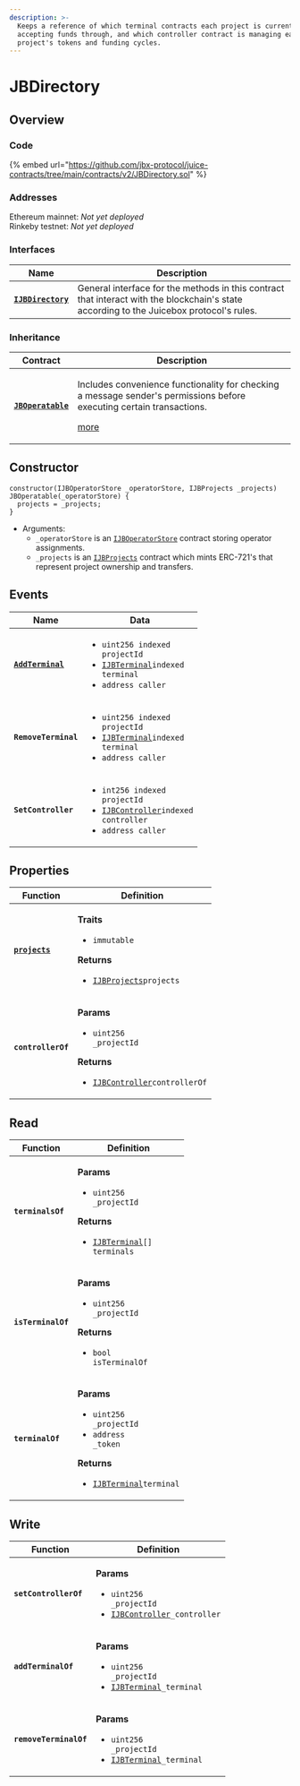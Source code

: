 ```yaml
---
description: >-
  Keeps a reference of which terminal contracts each project is currently
  accepting funds through, and which controller contract is managing each
  project's tokens and funding cycles.
---
```


# JBDirectory

## Overview

### Code

{% embed url="https://github.com/jbx-protocol/juice-contracts/tree/main/contracts/v2/JBDirectory.sol" %}

### **Addresses**

Ethereum mainnet: _Not yet deployed_\
Rinkeby testnet: _Not yet deployed_

### **Interfaces**

| Name                                                   | Description                                                                                                                              |
| ------------------------------------------------------ | ---------------------------------------------------------------------------------------------------------------------------------------- |
| [**`IJBDirectory`**](../../interfaces/ijbdirectory.md) | General interface for the methods in this contract that interact with the blockchain's state according to the Juicebox protocol's rules. |

### **Inheritance**

| Contract                               | Description                                                                                                                                                            |
| -------------------------------------- | ---------------------------------------------------------------------------------------------------------------------------------------------------------------------- |
| [**`JBOperatable`**](../jboperatable/) | <p>Includes convenience functionality for checking a message sender's permissions before executing certain transactions.</p><p><a href="../jboperatable/">more</a></p> |



## Constructor

```solidity
constructor(IJBOperatorStore _operatorStore, IJBProjects _projects) JBOperatable(_operatorStore) {
  projects = _projects;
}
```

* Arguments:
  * `_operatorStore` is an [`IJBOperatorStore`](../../interfaces/ijboperatorstore.md) contract storing operator assignments.
  * `_projects` is an [`IJBProjects`](../../interfaces/ijbprojects.md) contract which mints ERC-721's that represent project ownership and transfers.

## Events

| Name                                       | Data                                                                                                                                                                                                          |
| ------------------------------------------ | ------------------------------------------------------------------------------------------------------------------------------------------------------------------------------------------------------------- |
| [**`AddTerminal`**](events/setterminal.md) | <ul><li><code>uint256 indexed projectId</code></li><li><a href="../../interfaces/ijbterminal.md"><code>IJBTerminal</code></a><code>indexed terminal</code></li><li><code>address caller</code></li></ul>      |
| **`RemoveTerminal`**                       | <ul><li><code>uint256 indexed projectId</code></li><li><a href="../../interfaces/ijbterminal.md"><code>IJBTerminal</code></a><code>indexed terminal</code></li><li><code>address caller</code></li></ul>      |
| **`SetController`**                        | <ul><li><code>int256 indexed projectId</code></li><li><a href="../../interfaces/ijbcontroller.md"><code>IJBController</code></a><code>indexed controller</code></li><li><code>address caller</code></li></ul> |

## Properties

| Function             | Definition                                                                                                                                                                                                         |
| -------------------- | ------------------------------------------------------------------------------------------------------------------------------------------------------------------------------------------------------------------ |
| [**`projects`**](./) | <p><strong>Traits</strong></p><ul><li><code>immutable</code></li></ul><p><strong>Returns</strong></p><ul><li><a href="../../interfaces/ijbprojects.md"><code>IJBProjects</code></a><code>projects</code></li></ul> |
| **`controllerOf`**   | <p><strong>Params</strong></p><ul><li><code>uint256 _projectId</code></li></ul><p><strong>Returns</strong></p><ul><li><a href="../jbcontroller/"><code>IJBController</code></a><code>controllerOf</code></li></ul> |

## Read

| Function           | Definition                                                                                                                                                                                                                                                      |
| ------------------ | --------------------------------------------------------------------------------------------------------------------------------------------------------------------------------------------------------------------------------------------------------------- |
| **`terminalsOf`**  | <p><strong>Params</strong></p><ul><li><code>uint256 _projectId</code></li></ul><p><strong>Returns</strong></p><ul><li><a href="../../interfaces/ijbterminal.md"><code>IJBTerminal</code></a><code>[] terminals</code></li></ul>                                 |
| **`isTerminalOf`** | <p><strong>Params</strong></p><ul><li><code>uint256 _projectId</code></li></ul><p><strong>Returns</strong></p><ul><li><code>bool isTerminalOf</code></li></ul>                                                                                                  |
| **`terminalOf`**   | <p><strong>Params</strong></p><ul><li><code>uint256 _projectId</code></li><li><code>address _token</code></li></ul><p><strong>Returns</strong></p><ul><li><a href="../../interfaces/ijbterminal.md"><code>IJBTerminal</code></a><code>terminal</code></li></ul> |

## Write

| Function               | Definition                                                                                                                                                                                 |
| ---------------------- | ------------------------------------------------------------------------------------------------------------------------------------------------------------------------------------------ |
| **`setControllerOf`**  | <p><strong>Params</strong></p><ul><li><code>uint256 _projectId</code></li><li><a href="../../interfaces/ijbcontroller.md"><code>IJBController</code></a><code>_controller</code></li></ul> |
| **`addTerminalOf`**    | <p><strong>Params</strong></p><ul><li><code>uint256 _projectId</code></li><li><a href="../../interfaces/ijbterminal.md"><code>IJBTerminal</code></a><code>_terminal</code></li></ul>       |
| **`removeTerminalOf`** | <p><strong>Params</strong></p><ul><li><code>uint256 _projectId</code></li><li><a href="../../interfaces/ijbterminal.md"><code>IJBTerminal</code></a><code>_terminal</code></li></ul>       |

